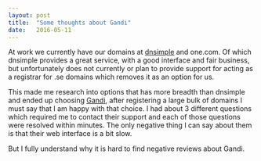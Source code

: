 ```yaml
---
layout: post
title:  "Some thoughts about Gandi"
date:   2016-05-11
---
```


At work we currently have our domains at [dnsimple](https://dnsimple.com) and one.com. Of which dnsimple provides a great service, with a good interface and fair business, but unfortunately does not currently or plan to provide support for acting as a registrar for .se domains which removes it as an option for us. 

This made me research into options that has more breadth than dnsimple and ended up choosing [Gandi](https://www.gandi.net/), after registering a large bulk of domains I must say that I am happy with that choice. I had about 3 different questions which required me to contact their support and  each of those questions were resolved within minutes. The only negative thing I can say about them is that their web interface is a bit slow.

But I fully understand why it is hard to find negative reviews about Gandi.
